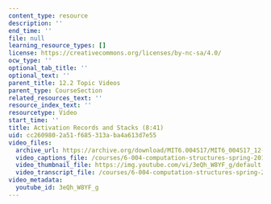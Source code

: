```yaml
---
content_type: resource
description: ''
end_time: ''
file: null
learning_resource_types: []
license: https://creativecommons.org/licenses/by-nc-sa/4.0/
ocw_type: ''
optional_tab_title: ''
optional_text: ''
parent_title: 12.2 Topic Videos
parent_type: CourseSection
related_resources_text: ''
resource_index_text: ''
resourcetype: Video
start_time: ''
title: Activation Records and Stacks (8:41)
uid: cc260980-2a51-f685-313a-ba4a613d7e55
video_files:
  archive_url: https://archive.org/download/MIT6.004S17/MIT6_004S17_12-02-02_300k.mp4
  video_captions_file: /courses/6-004-computation-structures-spring-2017/13f33515c8e559118f6d2cd7639afb3d_3eQh_W8YF_g.vtt
  video_thumbnail_file: https://img.youtube.com/vi/3eQh_W8YF_g/default.jpg
  video_transcript_file: /courses/6-004-computation-structures-spring-2017/d4311b49999d02e15f7727eabe895ebd_3eQh_W8YF_g.pdf
video_metadata:
  youtube_id: 3eQh_W8YF_g
---
```

